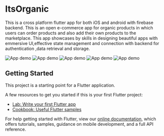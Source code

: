 # ItsOrganic

This is a cross platform flutter app for both iOS and android with firebase backend. This is an open e-commerce app for organic products in which users can order products and also add their own products to the marketplace. This app showcases by skills in designing beautiful apps with emmersive UI,effective state management and connection with backend for authentication ,data retrieval and storage.

![App demo](https://github.com/pradyutsingh/ItsOrganic/blob/master/demo1.jpeg)
![App demo](https://github.com/pradyutsingh/ItsOrganic/blob/master/demo2.jpeg)
![App demo](https://github.com/pradyutsingh/ItsOrganic/blob/master/demo3.jpeg)
![App demo](https://github.com/pradyutsingh/ItsOrganic/blob/master/demo4.jpeg)
![App demo](https://github.com/pradyutsingh/ItsOrganic/blob/master/demo5.jpeg)
## Getting Started

This project is a starting point for a Flutter application.

A few resources to get you started if this is your first Flutter project:

- [Lab: Write your first Flutter app](https://flutter.dev/docs/get-started/codelab)
- [Cookbook: Useful Flutter samples](https://flutter.dev/docs/cookbook)

For help getting started with Flutter, view our
[online documentation](https://flutter.dev/docs), which offers tutorials,
samples, guidance on mobile development, and a full API reference.
